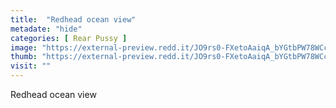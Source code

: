 ```yaml
---
title:  "Redhead ocean view"
metadate: "hide"
categories: [ Rear Pussy ]
image: "https://external-preview.redd.it/JO9rs0-FXetoAaiqA_bYGtbPW78WCckAb1nDaGwn4bA.png?auto=webp&s=d7903de518b0f8cd278caedf1c7fbbd8cf9d5534"
thumb: "https://external-preview.redd.it/JO9rs0-FXetoAaiqA_bYGtbPW78WCckAb1nDaGwn4bA.png?width=640&crop=smart&auto=webp&s=86ec0072e1960aab24fa3d70d6d2258272fa0ce6"
visit: ""
---
```

Redhead ocean view

